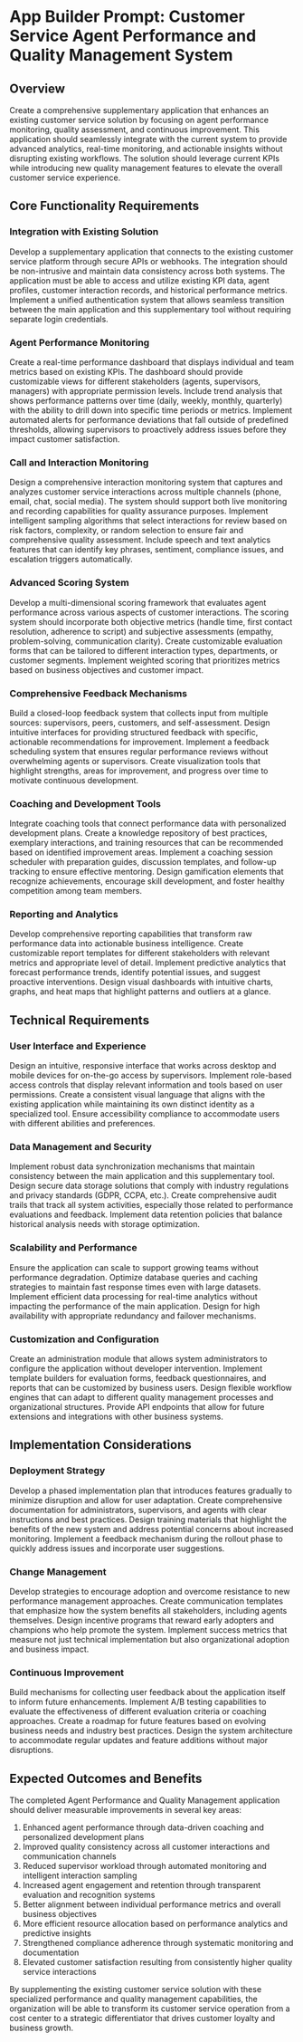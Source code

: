 # App Builder Prompt: Customer Service Agent Performance and Quality Management System

## Overview

Create a comprehensive supplementary application that enhances an existing customer service solution by focusing on agent performance monitoring, quality assessment, and continuous improvement. This application should seamlessly integrate with the current system to provide advanced analytics, real-time monitoring, and actionable insights without disrupting existing workflows. The solution should leverage current KPIs while introducing new quality management features to elevate the overall customer service experience.

## Core Functionality Requirements

### Integration with Existing Solution

Develop a supplementary application that connects to the existing customer service platform through secure APIs or webhooks. The integration should be non-intrusive and maintain data consistency across both systems. The application must be able to access and utilize existing KPI data, agent profiles, customer interaction records, and historical performance metrics. Implement a unified authentication system that allows seamless transition between the main application and this supplementary tool without requiring separate login credentials.

### Agent Performance Monitoring

Create a real-time performance dashboard that displays individual and team metrics based on existing KPIs. The dashboard should provide customizable views for different stakeholders (agents, supervisors, managers) with appropriate permission levels. Include trend analysis that shows performance patterns over time (daily, weekly, monthly, quarterly) with the ability to drill down into specific time periods or metrics. Implement automated alerts for performance deviations that fall outside of predefined thresholds, allowing supervisors to proactively address issues before they impact customer satisfaction.

### Call and Interaction Monitoring

Design a comprehensive interaction monitoring system that captures and analyzes customer service interactions across multiple channels (phone, email, chat, social media). The system should support both live monitoring and recording capabilities for quality assurance purposes. Implement intelligent sampling algorithms that select interactions for review based on risk factors, complexity, or random selection to ensure fair and comprehensive quality assessment. Include speech and text analytics features that can identify key phrases, sentiment, compliance issues, and escalation triggers automatically.

### Advanced Scoring System

Develop a multi-dimensional scoring framework that evaluates agent performance across various aspects of customer interactions. The scoring system should incorporate both objective metrics (handle time, first contact resolution, adherence to script) and subjective assessments (empathy, problem-solving, communication clarity). Create customizable evaluation forms that can be tailored to different interaction types, departments, or customer segments. Implement weighted scoring that prioritizes metrics based on business objectives and customer impact.

### Comprehensive Feedback Mechanisms

Build a closed-loop feedback system that collects input from multiple sources: supervisors, peers, customers, and self-assessment. Design intuitive interfaces for providing structured feedback with specific, actionable recommendations for improvement. Implement a feedback scheduling system that ensures regular performance reviews without overwhelming agents or supervisors. Create visualization tools that highlight strengths, areas for improvement, and progress over time to motivate continuous development.

### Coaching and Development Tools

Integrate coaching tools that connect performance data with personalized development plans. Create a knowledge repository of best practices, exemplary interactions, and training resources that can be recommended based on identified improvement areas. Implement a coaching session scheduler with preparation guides, discussion templates, and follow-up tracking to ensure effective mentoring. Design gamification elements that recognize achievements, encourage skill development, and foster healthy competition among team members.

### Reporting and Analytics

Develop comprehensive reporting capabilities that transform raw performance data into actionable business intelligence. Create customizable report templates for different stakeholders with relevant metrics and appropriate level of detail. Implement predictive analytics that forecast performance trends, identify potential issues, and suggest proactive interventions. Design visual dashboards with intuitive charts, graphs, and heat maps that highlight patterns and outliers at a glance.

## Technical Requirements

### User Interface and Experience

Design an intuitive, responsive interface that works across desktop and mobile devices for on-the-go access by supervisors. Implement role-based access controls that display relevant information and tools based on user permissions. Create a consistent visual language that aligns with the existing application while maintaining its own distinct identity as a specialized tool. Ensure accessibility compliance to accommodate users with different abilities and preferences.

### Data Management and Security

Implement robust data synchronization mechanisms that maintain consistency between the main application and this supplementary tool. Design secure data storage solutions that comply with industry regulations and privacy standards (GDPR, CCPA, etc.). Create comprehensive audit trails that track all system activities, especially those related to performance evaluations and feedback. Implement data retention policies that balance historical analysis needs with storage optimization.

### Scalability and Performance

Ensure the application can scale to support growing teams without performance degradation. Optimize database queries and caching strategies to maintain fast response times even with large datasets. Implement efficient data processing for real-time analytics without impacting the performance of the main application. Design for high availability with appropriate redundancy and failover mechanisms.

### Customization and Configuration

Create an administration module that allows system administrators to configure the application without developer intervention. Implement template builders for evaluation forms, feedback questionnaires, and reports that can be customized by business users. Design flexible workflow engines that can adapt to different quality management processes and organizational structures. Provide API endpoints that allow for future extensions and integrations with other business systems.

## Implementation Considerations

### Deployment Strategy

Develop a phased implementation plan that introduces features gradually to minimize disruption and allow for user adaptation. Create comprehensive documentation for administrators, supervisors, and agents with clear instructions and best practices. Design training materials that highlight the benefits of the new system and address potential concerns about increased monitoring. Implement a feedback mechanism during the rollout phase to quickly address issues and incorporate user suggestions.

### Change Management

Develop strategies to encourage adoption and overcome resistance to new performance management approaches. Create communication templates that emphasize how the system benefits all stakeholders, including agents themselves. Design incentive programs that reward early adopters and champions who help promote the system. Implement success metrics that measure not just technical implementation but also organizational adoption and business impact.

### Continuous Improvement

Build mechanisms for collecting user feedback about the application itself to inform future enhancements. Implement A/B testing capabilities to evaluate the effectiveness of different evaluation criteria or coaching approaches. Create a roadmap for future features based on evolving business needs and industry best practices. Design the system architecture to accommodate regular updates and feature additions without major disruptions.

## Expected Outcomes and Benefits

The completed Agent Performance and Quality Management application should deliver measurable improvements in several key areas:

1. Enhanced agent performance through data-driven coaching and personalized development plans
2. Improved quality consistency across all customer interactions and communication channels
3. Reduced supervisor workload through automated monitoring and intelligent interaction sampling
4. Increased agent engagement and retention through transparent evaluation and recognition systems
5. Better alignment between individual performance metrics and overall business objectives
6. More efficient resource allocation based on performance analytics and predictive insights
7. Strengthened compliance adherence through systematic monitoring and documentation
8. Elevated customer satisfaction resulting from consistently higher quality service interactions

By supplementing the existing customer service solution with these specialized performance and quality management capabilities, the organization will be able to transform its customer service operation from a cost center to a strategic differentiator that drives customer loyalty and business growth.

